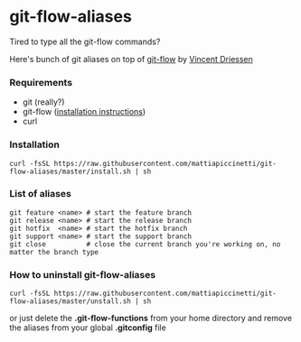 # git-flow-aliases
Tired to type all the git-flow commands? 

Here's bunch of git aliases on top of [git-flow](https://github.com/nvie/gitflow) by [Vincent Driessen]((https://github.com/nvie))

### Requirements
* git (really?)
* git-flow ([installation instructions](https://github.com/nvie/gitflow/wiki/Installation))
* curl

### Installation
```shell
curl -fsSL https://raw.githubusercontent.com/mattiapiccinetti/git-flow-aliases/master/install.sh | sh
```

### List of aliases
```shell
git feature <name> # start the feature branch
git release <name> # start the release branch
git hotfix  <name> # start the hotfix branch
git support <name> # start the support branch
git close          # close the current branch you're working on, no matter the branch type
```

### How to uninstall git-flow-aliases
```shell
curl -fsSL https://raw.githubusercontent.com/mattiapiccinetti/git-flow-aliases/master/unstall.sh | sh
```

or just delete the **.git-flow-functions** from your home directory and remove the aliases from your global **.gitconfig** file